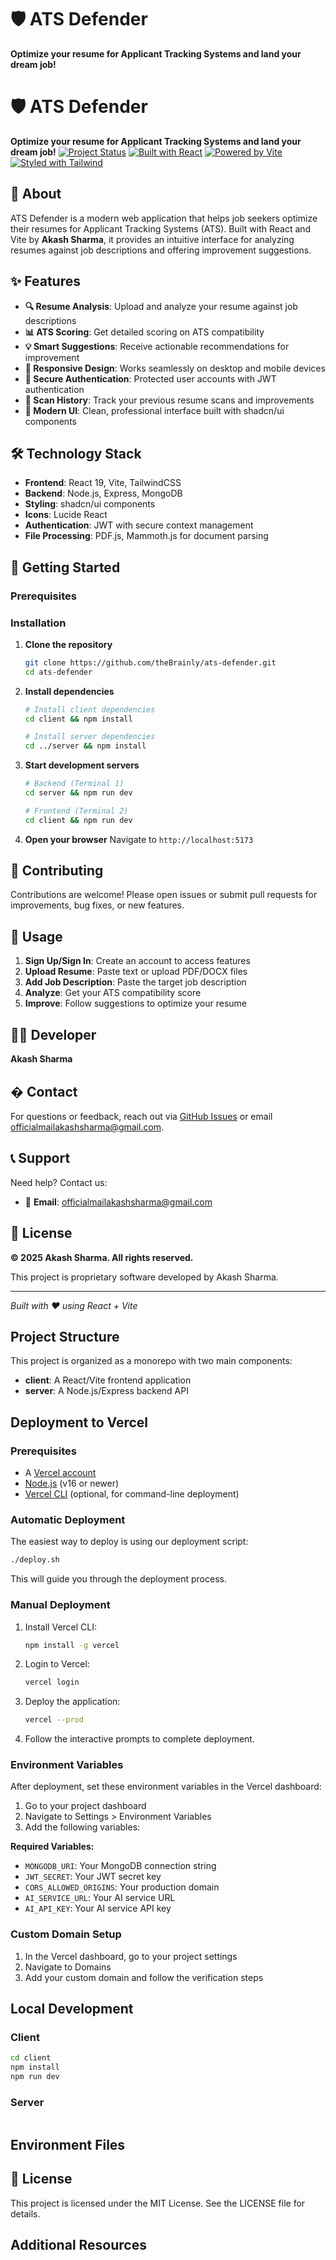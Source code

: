 # 🛡️ ATS Defender

**Optimize your resume for Applicant Tracking Systems and land your dream job!**

# 🛡️ ATS Defender

**Optimize your resume for Applicant Tracking Systems and land your dream job!**
[![Project Status](https://img.shields.io/badge/status-active-brightgreen)](https://github.com/theBrainly/ats-defender)
[![Built with React](https://img.shields.io/badge/Built%20with-React-61DAFB?style=flat-square&logo=react)](https://reactjs.org/)
[![Powered by Vite](https://img.shields.io/badge/Powered%20by-Vite-646CFF?style=flat-square&logo=vite)](https://vitejs.dev/)
[![Styled with Tailwind](https://img.shields.io/badge/Styled%20with-Tailwind%20CSS-06B6D4?style=flat-square&logo=tailwindcss)](https://tailwindcss.com/)

## 🚀 About

ATS Defender is a modern web application that helps job seekers optimize their resumes for Applicant Tracking Systems (ATS). Built with React and Vite by **Akash Sharma**, it provides an intuitive interface for analyzing resumes against job descriptions and offering improvement suggestions.

## ✨ Features

- **🔍 Resume Analysis**: Upload and analyze your resume against job descriptions
- **📊 ATS Scoring**: Get detailed scoring on ATS compatibility
- **💡 Smart Suggestions**: Receive actionable recommendations for improvement
- **📱 Responsive Design**: Works seamlessly on desktop and mobile devices
- **🔐 Secure Authentication**: Protected user accounts with JWT authentication
- **📝 Scan History**: Track your previous resume scans and improvements
- **🎨 Modern UI**: Clean, professional interface built with shadcn/ui components

## 🛠️ Technology Stack

- **Frontend**: React 19, Vite, TailwindCSS
- **Backend**: Node.js, Express, MongoDB
- **Styling**: shadcn/ui components
- **Icons**: Lucide React
- **Authentication**: JWT with secure context management
- **File Processing**: PDF.js, Mammoth.js for document parsing

## 🚀 Getting Started

### Prerequisites

### Installation

1. **Clone the repository**
   ```bash
   git clone https://github.com/theBrainly/ats-defender.git
   cd ats-defender
   ```

2. **Install dependencies**
   ```bash
   # Install client dependencies
   cd client && npm install
   
   # Install server dependencies
   cd ../server && npm install
   ```

3. **Start development servers**
   ```bash
   # Backend (Terminal 1)
   cd server && npm run dev
   
   # Frontend (Terminal 2)
   cd client && npm run dev
   ```

4. **Open your browser**
   Navigate to `http://localhost:5173`

## 🤝 Contributing

Contributions are welcome! Please open issues or submit pull requests for improvements, bug fixes, or new features.

## 📖 Usage

1. **Sign Up/Sign In**: Create an account to access features
2. **Upload Resume**: Paste text or upload PDF/DOCX files
3. **Add Job Description**: Paste the target job description
4. **Analyze**: Get your ATS compatibility score
5. **Improve**: Follow suggestions to optimize your resume

## 👨‍💻 Developer

**Akash Sharma**

## � Contact

For questions or feedback, reach out via [GitHub Issues](https://github.com/theBrainly/ats-defender/issues) or email [officialmailakashsharma@gmail.com](mailto:officialmailakashsharma@gmail.com).
## 📞 Support

Need help? Contact us:
- 📧 **Email**: [officialmailakashsharma@gmail.com](mailto:officialmailakashsharma@gmail.com)
## 📄 License

**© 2025 Akash Sharma. All rights reserved.**

This project is proprietary software developed by Akash Sharma.

---

*Built with ❤️ using React + Vite*

## Project Structure

This project is organized as a monorepo with two main components:

- **client**: A React/Vite frontend application
- **server**: A Node.js/Express backend API

## Deployment to Vercel

### Prerequisites

- A [Vercel account](https://vercel.com/signup)
- [Node.js](https://nodejs.org/) (v16 or newer)
- [Vercel CLI](https://vercel.com/docs/cli) (optional, for command-line deployment)

### Automatic Deployment

The easiest way to deploy is using our deployment script:

```bash
./deploy.sh
```

This will guide you through the deployment process.

### Manual Deployment

1. Install Vercel CLI:
   ```bash
   npm install -g vercel
   ```

2. Login to Vercel:
   ```bash
   vercel login
   ```

3. Deploy the application:
   ```bash
   vercel --prod
   ```

4. Follow the interactive prompts to complete deployment.

### Environment Variables

After deployment, set these environment variables in the Vercel dashboard:

1. Go to your project dashboard
2. Navigate to Settings > Environment Variables
3. Add the following variables:

**Required Variables:**
- `MONGODB_URI`: Your MongoDB connection string
- `JWT_SECRET`: Your JWT secret key
- `CORS_ALLOWED_ORIGINS`: Your production domain
- `AI_SERVICE_URL`: Your AI service URL
- `AI_API_KEY`: Your AI service API key

### Custom Domain Setup

1. In the Vercel dashboard, go to your project settings
2. Navigate to Domains
3. Add your custom domain and follow the verification steps

## Local Development

### Client

```bash
cd client
npm install
npm run dev
```

### Server

```bash
```

## Environment Files

## 📄 License

This project is licensed under the MIT License. See the LICENSE file for details.

## Additional Resources


